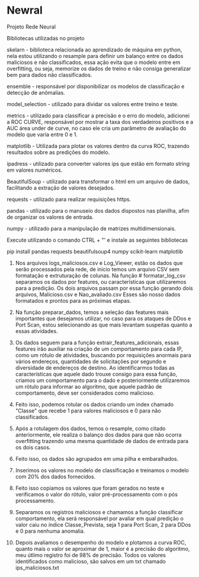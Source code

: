 # Newral
Projeto Rede Neural

Bibliotecas utilizadas no projeto

skelarn - biblioteca relacionada ao aprendizado de máquina em python, nela estou utilizando o resample para definir um balanço entre os dados maliciosos e não classificados, essa ação evita que o modelo entre em overfitting, ou seja, memorize os dados de treino e não consiga generalizar bem para dados não classificados.

ensemble - responsável por disponibilizar os modelos de classificação e detecção de anômalias.

model_selection - utilizado para dividar os valores entre treino e teste.

metrics - utilizado para classificar a precisão e o erro do modelo, adicionei a ROC CURVE, responsável por mostrar a taxa dos verdadeiros positivos e a AUC área under de curve, no caso ele cria um parâmetro de avaliação do modelo que varia entre 0 e 1.

matplotlib - Utilizada para plotar os valores dentro da curva ROC, trazendo resultados sobre as predições do modelo.

ipadress - utilizado para converter valores ips que estão em formato string em valores numéricos.

BeautifulSoup - utilizado para transformar o html em um arquivo de dados, facilitando a extração de valores desejados.

requests - utilizado para realizar requisições https.

pandas - utilizado para o manuseio dos dados dispostos nas planilha, afim de organizar os valores de entrada.

numpy - utilizado para a manipulação de matrizes multidimensionais.

Execute utilizando o comando CTRL + "' e instale as seguintes bibliotecas

pip install pandas requests beautifulsoup4 numpy scikit-learn matplotlib

1. Nos arquivos logs_maliciosos.csv e Log_Viewer, estão os dados que serão processados pela rede, de início temos um arquivo CSV sem formatação e extruturação de colunas. Na função  # formatar_log_csv separamos os dados por features, ou características que utilizaremos para a predição. Os dois arquivos passam por essa função gerando dois arquivos, Malicioso.csv e Nao_avaliado.csv Esses são nosso dados formatados e prontos para as próximas etapas.

2. Na função preparar_dados, temos a seleção das features mais importantes que desejamos utilizar, no caso para os ataques de DDos e Port Scan, estou selecionando as que mais levantam suspeitas quanto a essas atividades.

3. Os dados seguem para a função extrair_features_adicionais, essas features irão auxiliar na criação de um comportamento para cada IP, como um rótulo de atividades, buscando por requisições anormais para vários endereços, quantidades de solicitações por segundo e diversidade de endereços de destino. Ao identificarmos todas as características que aquele dado trouxe consigo para essa função, criamos um comportamento para o dado e posteriormente utilizaremos um rótulo para informar ao algoritmo, que aquele padrão de comportamento, deve ser considerados como malicioso.

4. Feito isso, podemos rotular os dados criando um index chamado "Classe" que recebe 1 para valores maliciosos e 0 para não classificados.

5. Após a rotulagem dos dados, temos o resample, como citado anteriormente, ele realiza o balanço dos dados para que não ocorra overfitting trazendo uma mesma quantidade de dados de entrada para os dois casos.

6. Feito isso, os dados são agrupados em uma pilha e embaralhados.

7. Inserimos os valores no modelo de classificação e treinamos o modelo com 20% dos dados fornecidos.

8. Feito isso copiamos os valores que foram gerados no teste e verificamos o valor do rótulo, valor pré-processamento com o pós processamento.

9. Separamos os registros maliciosos e chamamos a função classificar comportamento, ela será responsável por avaliar em qual predição o valor caiu no índice Classe_Prevista, seja 1 para Port Scan, 2 para DDos e 0 para nenhuma anomalia.

10. Depois avaliamos o desempenho do modelo e plotamos a curva ROC, quanto mais o valor se aproximar de 1, maior é a precisão do algoritmo, meu útlimo registro foi de 98% de precisão. Todos os valores identificados como malicioso, são salvos em um txt chamado ips_maliciosos.txt
